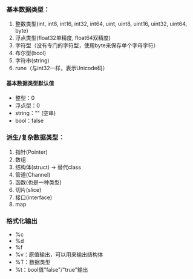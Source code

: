 ### 基本数据类型：
1. 整数类型(int, int8, int16, int32, int64, uint, uint8, uint16, uint32, uint64, byte)
2. 浮点类型(float32单精度, float64双精度)
3. 字符型（没有专门的字符型，使用byte来保存单个字母字符）
4. 布尔型(bool)
5. 字符串(string)
6. rune（与int32一样，表示Unicode码）

#### 基本数据类型默认值
- 整型：0
- 浮点型：0
- string：""    (空串)
- bool：false

### 派生/复杂数据类型：
1. 指针(Pointer)
2. 数组
3. 结构体(struct)       ->      替代class
4. 管道(Channel)
5. 函数(也是一种类型)
6. 切片(slice)
7. 接口(interface)
8. map

### 格式化输出
- %c
- %d
- %f
- %v：原值输出，可以用来输出结构体
- %T：数据类型
- %t：bool值"false"/"true"输出